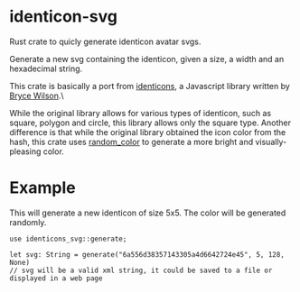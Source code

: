 # identicon-svg

Rust crate to quicly generate identicon avatar svgs.

Generate a new svg containing the identicon, given a size, a width and an hexadecimal string.

This crate is basically a port from [identicons](https://github.com/Zunawe/identicons), a Javascript library written by [Bryce Wilson](https://github.com/Zunawe).\

While the original library allows for various types of identicon, such as square, polygon and circle, this library allows only the square type. Another difference is that while the original library obtained the icon color from the hash, this crate uses [random_color](https://crates.io/crates/random_color/0.6.1) to generate a more bright and visually-pleasing color.

# Example

This will generate a new identicon of size 5x5. The color will be generated randomly.

```
use identicons_svg::generate;

let svg: String = generate("6a556d38357143305a4d6642724e45", 5, 128, None)
// svg will be a valid xml string, it could be saved to a file or displayed in a web page
```

